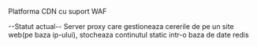 Platforma CDN cu suport WAF

--Statut actual--
Server proxy care gestioneaza cererile de pe un site web(pe baza ip-ului), stocheaza continutul static intr-o baza de date redis 